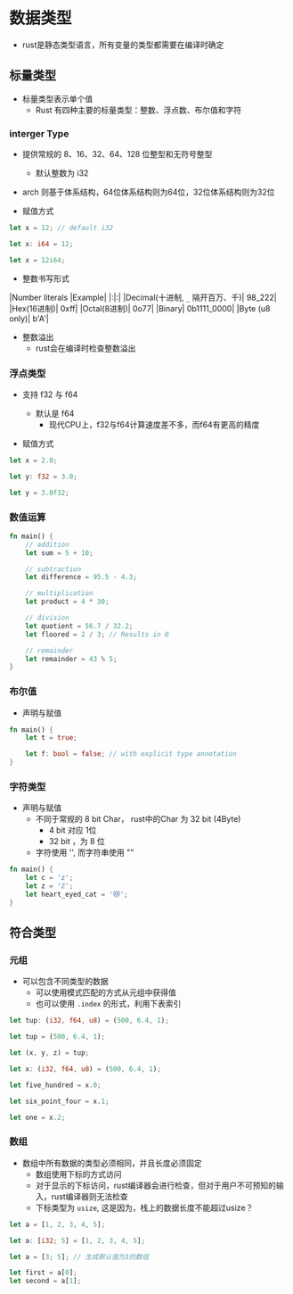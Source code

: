 # 数据类型

- rust是静态类型语言，所有变量的类型都需要在编译时确定

## 标量类型

- 标量类型表示单个值
  - Rust 有四种主要的标量类型：整数、浮点数、布尔值和字符

### interger Type


- 提供常规的 8、16、32、64、128 位整型和无符号整型
  - 默认整数为 i32
- arch 则基于体系结构，64位体系结构则为64位，32位体系结构则为32位

- 赋值方式

```rust
let x = 12; // default i32

let x: i64 = 12;

let x = 12i64;
```

- 整数书写形式

|Number literals	|Example|
|:|:|
|Decimal(十进制, `_` 隔开百万、千)|	98_222|
|Hex(16进制)|	0xff|
|Octal(8进制)|	0o77|
|Binary|	0b1111_0000|
|Byte (u8 only)|	b'A'|

- 整数溢出
  - rust会在编译时检查整数溢出


### 浮点类型

- 支持 f32 与 f64
  - 默认是 f64
    - 现代CPU上，f32与f64计算速度差不多，而f64有更高的精度

- 赋值方式

```rust
let x = 2.0;

let y: f32 = 3.0;

let y = 3.0f32;
```

### 数值运算

```rust
fn main() {
    // addition
    let sum = 5 + 10;

    // subtraction
    let difference = 95.5 - 4.3;

    // multiplication
    let product = 4 * 30;

    // division
    let quotient = 56.7 / 32.2;
    let floored = 2 / 3; // Results in 0

    // remainder
    let remainder = 43 % 5;
}
```

### 布尔值

- 声明与赋值

```rust
fn main() {
    let t = true;

    let f: bool = false; // with explicit type annotation
}
```

### 字符类型

- 声明与赋值
  - 不同于常规的 8 bit Char， rust中的Char 为 32 bit (4Byte)
    - 4 bit 对应 1位
    - 32 bit ，为 8 位
  - 字符使用 '', 而字符串使用 ""

```rust
fn main() {
    let c = 'z';
    let z = 'ℤ';
    let heart_eyed_cat = '😻';
}
```

## 符合类型

### 元组

- 可以包含不同类型的数据
  - 可以使用模式匹配的方式从元组中获得值
  - 也可以使用 `.index` 的形式，利用下表索引

```rust
let tup: (i32, f64, u8) = (500, 6.4, 1);

let tup = (500, 6.4, 1);

let (x, y, z) = tup;

let x: (i32, f64, u8) = (500, 6.4, 1);

let five_hundred = x.0;

let six_point_four = x.1;

let one = x.2;
```

### 数组

- 数组中所有数据的类型必须相同，并且长度必须固定
  - 数组使用下标的方式访问
  - 对于显示的下标访问，rust编译器会进行检查，但对于用户不可预知的输入，rust编译器则无法检查
  - 下标类型为 `usize`, 这是因为，栈上的数据长度不能超过usize？

```rust
let a = [1, 2, 3, 4, 5];

let a: [i32; 5] = [1, 2, 3, 4, 5];

let a = [3; 5]; // 生成默认值为3的数组

let first = a[0];
let second = a[1];

```


